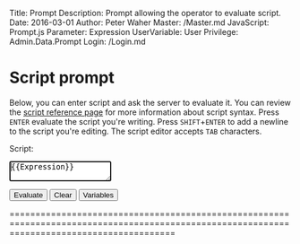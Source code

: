 ﻿Title: Prompt
Description: Prompt allowing the operator to evaluate script.
Date: 2016-03-01
Author: Peter Waher
Master: /Master.md
JavaScript: Prompt.js
Parameter: Expression
UserVariable: User
Privilege: Admin.Data.Prompt
Login: /Login.md

Script prompt
=============================

Below, you can enter script and ask the server to evaluate it. You can review the [script reference page](Script.md) for more information about 
script syntax. Press `ENTER` evaluate the script you're writing. Press `SHIFT`+`ENTER` to add a newline to the script you're editing. The script 
editor accepts `TAB` characters.

Script:  
<textarea id="script" autofocus="autofocus" wrap="hard" onkeydown="return ScriptKeyDown(this,event);">{{Expression}}</textarea>

<button type="submit" onclick="EvaluateExpression();">Evaluate</button>
<button type="button" onclick="ClearAll();">Clear</button>
<button type="button" onclick="ListVariables();">Variables</button>

============================================================================================================================================

<div id="Results"></div>